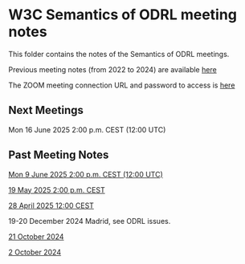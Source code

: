 # W3C Semantics of ODRL meeting notes

This folder contains the notes of the Semantics of ODRL meetings.

Previous meeting notes (from 2022 to 2024) are available [here](https://www.w3.org/community/odrl/wiki/Formal_Semantics_for_ODRL)

The ZOOM meeting connection URL and password to access is [here](https://lists.w3.org/Archives/Member/internal-odrl/2020May/0000.html) 

## Next Meetings 

Mon 16 June 2025 2:00 p.m. CEST (12:00 UTC)

## Past Meeting Notes
[Mon 9 June 2025 2:00 p.m. CEST (12:00 UTC)](meeting-2025-06-09.md)

[19 May 2025 2:00 p.m. CEST](meeting-2025-05-19.md)

[28 April 2025 12:00 CEST](meeting-2025-04-28.md)

19-20 December 2024 Madrid, see ODRL issues.

[21 October 2024](meeting-2024-10-21.md)

[2 October 2024](meeting-2024-10-07.md)

